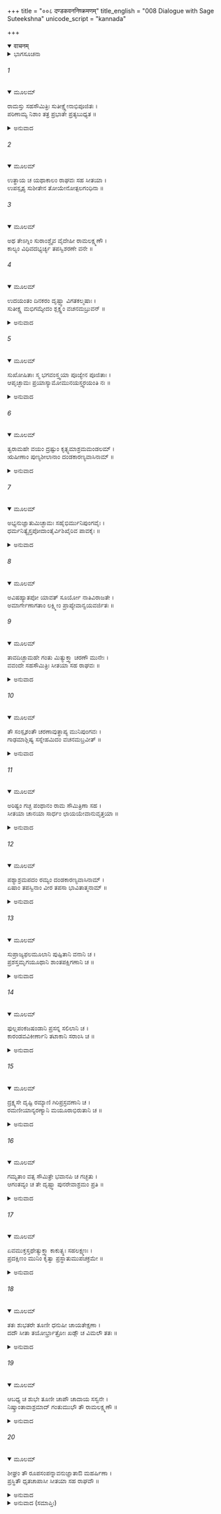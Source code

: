 +++
title = "००८ दण्डकवननिष्क्रमणम्"
title_english = "008 Dialogue with Sage Suteekshna"
unicode_script = "kannada"

+++
<details open><summary>वाचनम्</summary>

<div class="audioEmbed"  caption="श्रीराम-हरिसीताराममूर्ति-घनपाठिभ्यां वचनम्" src="https://archive.org/download/Ramayana-recitation-Sriram-harisItArAmamUrti-Ghanapaati-v2/Kanda_3/Kanda_3_ARK-008-Dandakavana_Nishkramanam.mp3"></div>
</details>



<details><summary>ಭಾಗಸೂಚನಾ</summary>

ಪ್ರಾತಃಕಾಲ ಸುತೀಕ್ಷಣರಿಂದ ಬೀಳ್ಕೊಂಡು ಶ್ರೀರಾಮ-ಸೀತೆ-ಲಕ್ಷ್ಮಣರು ಮುಂದಕ್ಕೆ ಪ್ರಯಾಣ ಮಾಡಿದುದು
</details>

###### 1


<details open><summary>ಮೂಲಮ್</summary>

ರಾಮಸ್ತು ಸಹಸೌಮಿತ್ರಿಃ ಸುತೀಕ್ಷ್ಣೇನಾಭಿಪೂಜಿತಃ ।  
ಪರಿಣಾಮ್ಯ ನಿಶಾಂ ತತ್ರ ಪ್ರಭಾತೇ ಪ್ರತ್ಯಬುಧ್ಯತ ॥
</details>

<details><summary>ಅನುವಾದ</summary>

ಸುತೀಕ್ಷ್ಣರಿಂದ ಚೆನ್ನಾಗಿ ಪೂಜಿತರಾಗಿ ಲಕ್ಷ್ಮಣಸಹಿತ ಶ್ರೀರಾಮನು ಅವರ ಆಶ್ರಮದಲ್ಲೇ ರಾತ್ರೆಯನ್ನು ಕಳೆದು ಪ್ರಾತಃಕಾಲವಾಗುತ್ತಲೇ ಎಚ್ಚರಗೊಂಡರು.॥1॥
</details>

###### 2


<details open><summary>ಮೂಲಮ್</summary>

ಉತ್ಥಾಯ ಚ ಯಥಾಕಾಲಂ ರಾಘವಃ ಸಹ ಸೀತಯಾ ।  
ಉಪಸ್ಪೃಶ್ಯ ಸುಶೀತೇನ ತೋಯೇನೋತ್ಪಲಗಂಧಿನಾ ॥
</details>

###### 3


<details open><summary>ಮೂಲಮ್</summary>

ಅಥ ತೇಽಗ್ನಿಂ ಸುರಾಂಶ್ಚೈವ ವೈದೇಹೀ ರಾಮಲಕ್ಷ್ಮಣೌ ।  
ಕಾಲ್ಯಂ ವಿಧಿವದಭ್ಯರ್ಚ್ಯ ತಪಸ್ವಿಶರಣೇ ವನೇ ॥
</details>

###### 4


<details open><summary>ಮೂಲಮ್</summary>

ಉದಯಂತಂ ದಿನಕರಂ ದೃಷ್ಟ್ವಾ ವಿಗತಕಲ್ಮಷಾಃ ।  
ಸುತೀಕ್ಷ್ಣ ಮಭಿಗಮ್ಯೇದಂ ಶ್ಲಕ್ಷ್ಣಂ ವಚನಮಬ್ರುವನ್ ॥
</details>

<details><summary>ಅನುವಾದ</summary>

ಸೀತಾಸಹಿತ ಶ್ರೀರಾಮ ಮತ್ತು ಲಕ್ಷ್ಮಣರು ಸಮಯಕ್ಕೆ ಸರಿಯಾಗಿ ಎದ್ದು ಕಮಲ ಸುಗಂಧದಿಂದ ಪರಿಮಳಯುಕ್ತ ಪರಮ ಶೀತಲ ಸಿಹಿನೀರಿನಿಂದ ಸ್ನಾನಮಾಡಿದರು. ಅನಂತರ ಮೂವರೂ ಸೇರಿ ವಿಧಿವತ್ತಾಗಿ ಅಗ್ನಿ ಮತ್ತು ದೇವತೆಗಳ ಪ್ರಾತಃಕಾಲದ ಪೂಜೆ ಮಾಡಿದರು. ಅನಂತರ ತಪಸ್ವಿಗಳ ಆಶ್ರಯಭೂತ ವನದಲ್ಲಿ ಉದಯಿಸಿದ ಸೂರ್ಯನನ್ನು ದರ್ಶಿಸಿ, ನಿಷ್ಪಾಪಿಗಳಾದ ಮೂವರೂ ಸುತೀಕ್ಷ್ಣ ಮುನಿಯ ಬಳಿಗೆ ಬಂದು ಮಧುರವಾಗಿ ಇಂತೆಂದರು.॥2-4॥
</details>

###### 5


<details open><summary>ಮೂಲಮ್</summary>

ಸುಖೋಷಿತಾಃ ಸ್ಮ ಭಗವಂಸ್ತ್ವಯಾ ಪೂಜ್ಯೇನ ಪೂಜಿತಾಃ ।  
ಆಪೃಚ್ಛಾಮಃ ಪ್ರಯಾಸ್ಯಾಮೋಮುನಯಸ್ತ್ವರಯಂತಿ ನಃ ॥
</details>

<details><summary>ಅನುವಾದ</summary>

ಪೂಜ್ಯರೇ! ತಾವು ಪೂಜನೀಯರಾಗಿದ್ದರೂ ನಮ್ಮನ್ನು ಪೂಜಿಸಿದಿರಿ. ನಾವು ನಿಮ್ಮ ಆಶ್ರಮದಲ್ಲಿ ಬಹಳ ಸುಖವಾಗಿ ಇದ್ದೆವು. ಈಗ ನಾವು ಇಲ್ಲಿಂದ ಮುಂದಕ್ಕೆ ಹೋಗಲು ತಮ್ಮ ಅಪ್ಪಣೆಯನ್ನು ಬಯಸುತ್ತಿದ್ದೇವೆ. ಈ ಮುನಿಗಳು ನಮ್ಮನ್ನು ಹೊರಡಲು ಅವಸರ ಪಡಿಸುತ್ತಿದ್ದಾರೆ.॥5॥
</details>

###### 6


<details open><summary>ಮೂಲಮ್</summary>

ತ್ವರಾಮಹೇ ವಯಂ ದ್ರಷ್ಟುಂ ಕೃತ್ಸ್ನಮಾಶ್ರಮಮಂಡಲಮ್ ।  
ಋಷೀಣಾಂ ಪುಣ್ಯಶೀಲಾನಾಂ ದಂಡಕಾರಣ್ಯವಾಸಿನಾಮ್ ॥
</details>

<details><summary>ಅನುವಾದ</summary>

ನಾವು ದಂಡಕಾರಣ್ಯದಲ್ಲಿ ವಾಸಿಸುವ ಪುಣ್ಯಾತ್ಮರಾದ ಋಷಿಗಳ ಎಲ್ಲ ಆಶ್ರಮಗಳನ್ನು ದರ್ಶಿಸಲು ಉತ್ಸುಕರಾಗಿದ್ದೇವೆ.॥6॥
</details>

###### 7


<details open><summary>ಮೂಲಮ್</summary>

ಅಭ್ಯನುಜ್ಞಾತುಮಿಚ್ಛಾಮಃ ಸಹೈಭಿರ್ಮುನಿಪುಂಗವೈಃ ।  
ಧರ್ಮನಿತ್ಯೈಸ್ತಪೋದಾಂತೈರ್ವಿಶಿಖೈರಿವ ಪಾವಕೈಃ ॥
</details>

<details><summary>ಅನುವಾದ</summary>

ಧೂಮರಹಿತ ಅಗ್ನಿಯಂತೆ ತೇಜಸ್ವಿಗಳೂ, ತಪಸ್ಸಿನಿಂದ ಇಂದ್ರಿಯಗಳನ್ನು ವಶಪಡಿಸಿಕೊಂಡಿರುವವರೂ ಹಾಗೂ ನಿತ್ಯ ಧರ್ಮಪರಾಯಣರೂ ಆದ ಶ್ರೇಷ್ಠಮಹರ್ಷಿಗಳ ಜೊತೆಗೆ ಇಲ್ಲಿಂದ ಹೊರಡಲು ಅಪ್ಪಣೆಯನ್ನು ಬಯಸುತ್ತಿದ್ದೇನೆ.॥7॥
</details>

###### 8


<details open><summary>ಮೂಲಮ್</summary>

ಅವಿಷಹ್ಯಾತಪೋ ಯಾವತ್ ಸೂರ್ಯೋ ನಾತಿವಿರಾಜತೇ ।  
ಅಮಾರ್ಗೇಣಾಗತಾಂ ಲಕ್ಷ್ಮೀಂ ಪ್ರಾಪ್ಯೇವಾನ್ವಯವರ್ಜಿತಃ ॥
</details>

###### 9


<details open><summary>ಮೂಲಮ್</summary>

ತಾವದಿಚ್ಛಾಮಹೇ ಗಂತು ಮಿತ್ಯುಕ್ತ್ವಾ ಚರಣೌ ಮುನೇಃ ।  
ವವಂದೇ ಸಹಸೌಮಿತ್ರಿಃ ಸೀತಯಾ ಸಹ ರಾಘವಃ ॥
</details>

<details><summary>ಅನುವಾದ</summary>

ಸೂರ್ಯನು ಸಹಿಸಲು ಅಸಾಧ್ಯವಾದ ಬಿಸಿಲಿನಿಂದ ನಮ್ಮನ್ನು ಸುಡುವಷ್ಟು ಪ್ರಕಾಶವನ್ನು ಬಿರುವುದರೊಳಗೆ ನಾವು ಇಲ್ಲಿಂದ ಪ್ರಯಾಣ ಮಾಡಲು ಇಚ್ಚಿಸಿದ್ದೇನೆ. ಕುತ್ಸಿತಮಾರ್ಗದಿಂದ ಐಶ್ವರ್ಯವನ್ನು ಪಡೆದ ಕುಲಗೆಟ್ಟವನೊಬ್ಬನು ಎಲ್ಲರಿಗೆ ಅಸಹ್ಯವಾಗುವಂತೆ ಸೂರ್ಯನು ಅಸಹ್ಯನಾಗುವುದೊರಳಗೆ ನಾವು ಪ್ರಯಾಣಿಸಲು ಬಯಸಿದ್ದೇವೆ. ಹೀಗೆ ಹೇಳಿ ಲಕ್ಷ್ಮಣ ಮತ್ತು ಸೀತಾಸಹಿತ ಶ್ರೀರಾಮನು ಮುನಿಯ ಚರಣಗಳಲ್ಲಿ ಸಮಸ್ಕರಿಸಿದನು.॥8-9॥
</details>

###### 10


<details open><summary>ಮೂಲಮ್</summary>

ತೌ ಸಂಸ್ಪೃಶಂತೌ ಚರಣಾವುತ್ಥಾಪ್ಯ ಮುನಿಪುಂಗವಃ ।  
ಗಾಢಮಾಶ್ಲಿಷ್ಯ ಸಸ್ನೇಹಮಿದಂ ವಚನಮಬ್ರವೀತ್ ॥
</details>

<details><summary>ಅನುವಾದ</summary>

ಚರಣಗಳನ್ನು ಸ್ಪರ್ಶಿಸುತ್ತಿರುವ ಶ್ರೀರಾಮ-ಲಕ್ಷ್ಮಣರನ್ನು ಎಬ್ಬಿಸಿ ಮುನಿವರ ಸುತೀಕ್ಷ್ಣರು ಅವರನ್ನು ಸೆಳೆದು ಬಿಗಿದಪ್ಪಿಕೊಂಡು ತುಂಬು ಸ್ನೇಹದಿಂದ ಹೀಗೆ ಹೇಳಿದರು.॥10॥
</details>

###### 11


<details open><summary>ಮೂಲಮ್</summary>

ಅರಿಷ್ಟಂ ಗಚ್ಛ ಪಂಥಾನಂ ರಾಮ ಸೌಮಿತ್ರಿಣಾ ಸಹ ।  
ಸೀತಯಾ ಚಾನಯಾ ಸಾರ್ಧಂ ಛಾಯಯೇವಾನುವೃತ್ತಯಾ ॥
</details>

<details><summary>ಅನುವಾದ</summary>

ಶ್ರೀರಾಮಾ! ನಿನ್ನ ಛಾಯೆಯಂತೆ ಅನುಸರಿಸುತ್ತಿರುವ ಈ ಧರ್ಮಪತ್ನೀ ಸೀತೆ ಹಾಗು ಸುಮಿತ್ರಾಕುವಾರ ಲಕ್ಷ್ಮಣನೊಂದಿಗೆ ಪ್ರಯಾಣ ಮಾಡು. ನಿನ್ನ ದಾರಿಯು ವಿಘ್ನರಹಿತವಾಗಿ ಪರಮ ಮಂಗಳದಾಯಕವಾಗಲಿ.॥11॥
</details>

###### 12


<details open><summary>ಮೂಲಮ್</summary>

ಪಶ್ಯಾಶ್ರಮಪದಂ ರಮ್ಯಂ ದಂಡಕಾರಣ್ಯವಾಸಿನಾಮ್ ।  
ಏಷಾಂ ತಪಸ್ವಿನಾಂ ವೀರ ತಪಸಾ ಭಾವಿತಾತ್ಮನಾಮ್ ॥
</details>

<details><summary>ಅನುವಾದ</summary>

ವೀರನೆ! ತಪಸ್ಸಿನಿಂದ ಶುದ್ಧ ಅಂತಃಕರಣವುಳ್ಳ ದಂಡಕಾರಣ್ಯವಾಸೀ ಈ ತಪಸ್ವೀ ಮುನಿಗಳ ರಮಣೀಯ ಆಶ್ರಮಗಳನ್ನು ದರ್ಶನ ಮಾಡು.॥12॥
</details>

###### 13


<details open><summary>ಮೂಲಮ್</summary>

ಸುಪ್ರಾಜ್ಯಫಲಮೂಲಾನಿ  ಪುಷ್ಪಿತಾನಿ ವನಾನಿ ಚ ।  
ಪ್ರಶಸ್ತಮೃಗಯೂಥಾನಿ ಶಾಂತಪಕ್ಷಿಗಣಾನಿ ಚ ॥
</details>

<details><summary>ಅನುವಾದ</summary>

ಈ ಪ್ರವಾಸದಲ್ಲಿ ನೀವು ಸಾಕಷ್ಟು ಫಲ-ಮೂಲಗಳಿಂದ ಯುಕ್ತ ಹಾಗೂ ಹೂವುಗಳಿಂದ ಸುಶೋಭಿತ ಅನೇಕ ವನಗಳನ್ನು ನೋಡುವಿರಿ. ಅಲ್ಲಿ ಉತ್ತಮ ಜಿಂಕೆಗಳ ಗುಂಪು ಸಂಚರಿಸುತ್ತಿರಬಹುದು, ಪಕ್ಷಿಗಳು ಶಾಂತ ಭಾವದಿಂದ ಇರುವುದನ್ನು ಕಾಣುವಿರಿ.॥13॥
</details>

###### 14


<details open><summary>ಮೂಲಮ್</summary>

ಫುಲ್ಲಪಂಕಜಷಂಡಾನಿ ಪ್ರಸನ್ನ ಸಲಿಲಾನಿ ಚ ।  
ಕಾರಂಡವವಿಕೀರ್ಣಾನಿ ತಟಾಕಾನಿ ಸರಾಂಸಿ ಚ ॥
</details>

<details><summary>ಅನುವಾದ</summary>

ಅರಳಿದ ಕಮಲಗಳಿಂದ ಶೋಭಿಸುತ್ತಿರುವ, ಸ್ವಚ್ಛವಾದ ಜಲಭರಿತ ಹಾಗೂ ಹಂಸ ಕಾರಂಡವ ಮುಂತಾದ ನೀರು ಹಕ್ಕಿಗಳು ವ್ಯಾಪಿಸಿದ ಅನೇಕ ಸರೋವರಗಳು, ಕಲ್ಯಾಣಿಗಳು ಕಂಡು ಬರುವವು.॥14॥
</details>

###### 15


<details open><summary>ಮೂಲಮ್</summary>

ದ್ರಕ್ಷ್ಯಸೇ ದೃಷ್ಟಿ ರಮ್ಯಾಣಿ ಗಿರಿಪ್ರಸ್ರವಣಾನಿ ಚ ।  
ರಮಣೀಯಾನ್ಯರಣ್ಯಾನಿ ಮಯೂರಾಭಿರುತಾನಿ ಚ ॥
</details>

<details><summary>ಅನುವಾದ</summary>

ಕಂಗಳಿಗೆ ರಮಣೀಯವಾದ ಬೆಟ್ಟದ ಝರಿಗಳನ್ನು ಹಾಗೂ ನವಿಲುಗಳ ಮಧುರ ಕೇಕೆಗಳಿಂದ ತುಂಬಿದ ಸುರಮ್ಯ ವನಸ್ಥಳಗಳನ್ನು ನೋಡುವಿರಿ.॥15॥
</details>

###### 16


<details open><summary>ಮೂಲಮ್</summary>

ಗಮ್ಯತಾಂ ವತ್ಸ ಸೌಮಿತ್ರೇ ಭವಾನಪಿ ಚ ಗಚ್ಛತು ।  
ಆಗಂತವ್ಯಂ ಚ ತೇ ದೃಷ್ಟ್ವಾ ಪುನರೇವಾಶ್ರಮಂ ಪ್ರತಿ ॥
</details>

<details><summary>ಅನುವಾದ</summary>

ಶ್ರೀರಾಮಾ! ಹೋಗು, ವತ್ಸ ಸುಮಿತ್ರಾಕುಮಾರ! ನೀನೂ ಹೋಗು, ದಂಡಕಾರಣ್ಯದ ಆಶ್ರಮಗಳನ್ನು ದರ್ಶಿಸಿ ನೀವು ಪುನಃ ಇದೇ ಆಶ್ರಮಕ್ಕೆ ಬರಬೇಕು.॥16॥
</details>

###### 17


<details open><summary>ಮೂಲಮ್</summary>

ಏವಮುಕ್ತಸ್ತಥೇತ್ಯುಕ್ತ್ವಾ ಕಾಕುತ್ಸ್ಥಃ ಸಹಲಕ್ಷ್ಮಣಃ ।  
ಪ್ರದಕ್ಷಿಣಂ ಮುನಿಂ ಕೃತ್ವಾ ಪ್ರಸ್ಥಾತುಮುಪಚಕ್ರಮೇ ॥
</details>

<details><summary>ಅನುವಾದ</summary>

ಅವರು ಹೀಗೆ ಹೇಳಿದಾಗ ಲಕ್ಷ್ಮಣ ಸಹಿತ ಶ್ರೀರಾಮನು ‘ಹಾಗೆಯೇ ಆಗಲಿ’ ಎಂದು ಹೇಳಿ ಮುನಿಗೆ ಪ್ರದಕ್ಷಿಣೆ ಬಂದು, ಅಲ್ಲಿಂದ ಹೊರಡಲು ಅನುವಾದನು.॥17॥
</details>

###### 18


<details open><summary>ಮೂಲಮ್</summary>

ತತಃ ಶುಭತರೇ ತೂಣೀ ಧನುಷೀ ಚಾಯತೇಕ್ಷಣಾ ।  
ದದೌ ಸೀತಾ ತಯೋರ್ಭ್ರಾತ್ರೋಃ ಖಡ್ಗೌ ಚ ವಿಮಲೌ ತತಃ ॥
</details>

<details><summary>ಅನುವಾದ</summary>

ಅನಂತರ ವಿಶಾಲ ಲೋಚನೆ ಸೀತೆಯು ಅವರಿಬ್ಬರ ಕೈಗಳಿಗೂ ಪರಮ ಸುಂದರ ಬತ್ತಳಿಕೆ, ಧನುಸ್ಸು ಮತ್ತು ಹೊಳೆಯುವ ಖಡ್ಗಗಳನ್ನು ನೀಡಿದಳು.॥18॥
</details>

###### 19


<details open><summary>ಮೂಲಮ್</summary>

ಆಬಧ್ಯ ಚ ಶುಭೇ ತೂಣೀ ಚಾಪೌ ಚಾದಾಯ ಸಸ್ವನೇ ।  
ನಿಷ್ಕ್ರಾಂತಾವಾಶ್ರಮಾದ್ ಗಂತುಮುಭೌ ತೌ ರಾಮಲಕ್ಷ್ಮಣೌ ॥
</details>

<details><summary>ಅನುವಾದ</summary>

ಆ ಸುಂದರ ಬತ್ತಳಿಕೆಗಳನ್ನು ಬೆನ್ನಿಗೆ ಕಟ್ಟಿಕೊಂಡು, ಹೆದೆ ಏರಿಸಿದ ಧನುಸ್ಸನ್ನು ಕೈಯಲ್ಲಿ ಹಿಡಿದು ಆ ಇಬ್ಬರೂ ಸಹೋದರ ಶ್ರೀರಾಮ-ಲಕ್ಷ್ಮಣರು ಆಶ್ರಮದಿಂದ ಹೊರಗೆ ಹೊರಟರು.॥19॥
</details>

###### 20


<details open><summary>ಮೂಲಮ್</summary>

ಶೀಘ್ರಂ ತೌ ರೂಪಸಂಪನ್ನಾವನುಜ್ಞಾತಾಔ ಮಹರ್ಷಿಣಾ ।  
ಪ್ರಸ್ಥಿತೌ ಧೃತಚಾಪಾಸೀ ಸೀತಯಾ ಸಹ ರಾಘವೌ ॥
</details>

<details><summary>ಅನುವಾದ</summary>

ಆ ಇಬ್ಬರೂ ರಘುವಂಶೀ ವೀರರು ಬಹಳ ರೂಪವಂತರಾಗಿದ್ದರು. ಅವರು ಖಡ್ಗ ಮತ್ತು ಧನುಸ್ಸು ಧರಿಸಿಕೊಂಡು ಮಹರ್ಷಿಗಳಿಂದ ಅಪ್ಪಣೆ ಪಡೆದು ಸೀತೆಯೊಂದಿಗೆ ಶೀಘ್ರವಾಗಿ ಅಲ್ಲಿಂದ ಹೊರಟರು.॥20॥
</details>

<details><summary>ಅನುವಾದ (ಸಮಾಪ್ತಿಃ)</summary>

ಶ್ರೀ ವಾಲ್ಮೀಕಿ ವಿರಚಿತ ಆರ್ಷರಾಮಾಯಣ ಆದಿಕಾವ್ಯದ ಅರಣ್ಯಕಾಂಡದಲ್ಲಿ ಎಂಟನೆಯ ಸರ್ಗ ಸಂಪೂರ್ಣವಾಯಿತು.॥8॥
</details>
